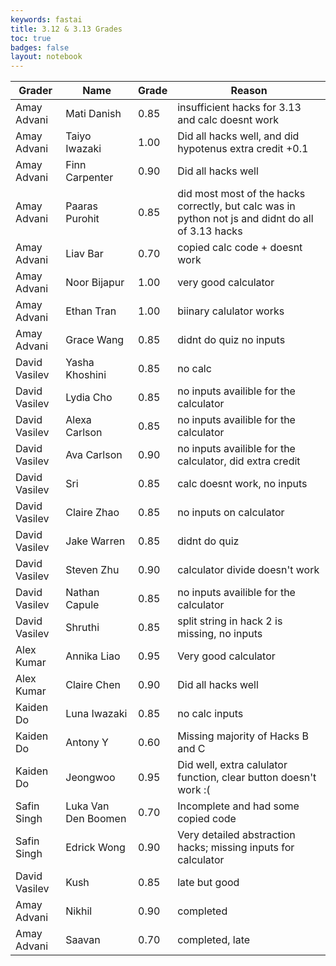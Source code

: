 ```yaml
---
keywords: fastai
title: 3.12 & 3.13 Grades
toc: true
badges: false
layout: notebook
---
```


| Grader | Name | Grade | Reason |
|-|-|-|-|
| Amay Advani | Mati Danish | 0.85 | insufficient hacks for 3.13 and calc doesnt work |
| Amay Advani | Taiyo Iwazaki | 1.00 | Did all hacks well, and did hypotenus extra credit +0.1 |
| Amay Advani | Finn Carpenter | 0.90 | Did all hacks well |
| Amay Advani | Paaras Purohit | 0.85 | did most most of the hacks correctly, but calc was in python not js and didnt do all of 3.13 hacks |
| Amay Advani | Liav Bar | 0.70 | copied calc code + doesnt work |
| Amay Advani | Noor Bijapur | 1.00 | very good calculator  |
| Amay Advani | Ethan Tran | 1.00 | biinary calulator works |
| Amay Advani | Grace Wang | 0.85 | didnt do quiz no inputs |
| David Vasilev | Yasha Khoshini | 0.85 | no calc |
| David Vasilev | Lydia Cho | 0.85 | no inputs availible for the calculator |
| David Vasilev | Alexa Carlson | 0.85 | no inputs availible for the calculator |
| David Vasilev | Ava Carlson | 0.90 | no inputs availible for the calculator, did extra credit |
| David Vasilev | Sri | 0.85 | calc doesnt work, no inputs |
| David Vasilev | Claire Zhao | 0.85 | no inputs on calculator |
| David Vasilev | Jake Warren | 0.85 | didnt do quiz  |
| David Vasilev | Steven Zhu | 0.90 | calculator divide doesn't work |
| David Vasilev | Nathan Capule | 0.85 | no inputs availible for the calculator |
| David Vasilev | Shruthi | 0.85 | split string in hack 2 is missing, no inputs |
| Alex Kumar | Annika Liao | 0.95 | Very good calculator |
| Alex Kumar | Claire Chen | 0.90 | Did all hacks well |
| Kaiden Do | Luna Iwazaki | 0.85 | no calc inputs |
| Kaiden Do | Antony Y | 0.60 | Missing majority of Hacks B and C |
| Kaiden Do | Jeongwoo | 0.95 | Did well, extra calulator function, clear button doesn't work :( |
| Safin Singh | Luka Van Den Boomen | 0.70 | Incomplete and had some copied code |
| Safin Singh | Edrick Wong | 0.90 | Very detailed abstraction hacks; missing inputs for calculator |
| David Vasilev | Kush | 0.85 | late but good |
| Amay Advani | Nikhil | 0.90 | completed |
| Amay Advani | Saavan | 0.70 | completed, late |